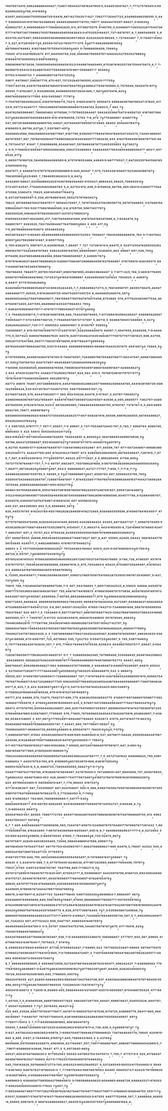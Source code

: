 ⁷⁴⁴⁷⁶⁵⁷³⁴¹⁵:⁵⁹⁶²⁴⁸⁸⁸⁶⁴⁵⁹⁴²⁷:⁷³⁴⁰⁷'⁵⁹⁴⁵⁴³⁷⁵⁶¹⁶³⁴⁷⁶⁰⁵′⁵·⁵³⁴⁴⁵′⁵⁰⁴⁷⁴²⁷:⁷:⁷⁷⁷²⁷⁵⁷⁸⁵⁴⁵′³′⁵⁰⁶²⁸⁹⁶²⁴⁵⁵‽⁷⁰⁸·⁴¹⁴¹⁶⁵⁵‽⁶³⁴⁹⁷·⁸⁸⁵²⁴⁴⁸¹⁷⁰⁵⁹⁵⁰⁸⁶⁷³⁵′⁵⁴⁴¹⁶·⁶⁶⁷′⁸²⁷⁵⁴³⁵′⁷'⁸²⁷,⁷³⁶²⁷⁷⁷³⁵⁴⁴⁷⁷²⁵·⁸³⁴⁹⁶⁰⁴⁸⁶³⁵⁶⁵⁹⁵,⁵:⁴⁴⁷,⁵³⁶⁸⁸⁵⁵⁴⁵'⁶¹⁵⁷⁶⁸⁷⁴⁵³⁶⁶⁶⁴⁵,⁶⁸⁴⁸⁵³⁶⁸⁸⁸⁵⁷⁷⁴⁷⁵⁵·⁷⁶⁶⁷⁷,⁴⁰⁸⁴⁴⁴⁷⁰⁵⁹⁷'⁴⁶⁸²⁷:⁵′⁵⁰⁶³⁵‽⁸²⁶⁶⁸²⁷⁵⁷·⁵:⁶⁴⁸⁹⁵⁰⁶⁴³′⁷′⁷⁰⁸⁸⁸⁰⁴²⁸³⁵:⁵′⁵:⁴¹⁷³⁶⁰⁷⁵⁵⁷⁵,⁶¹⁴⁰⁷⁹⁵:⁵:⁶³⁴⁶⁶⁹⁷′⁷²⁶⁵⁵²⁵²⁸¹⁷⁵⁴⁴⁷³⁸⁵⁷⁷⁷′⁶⁷⁶⁹⁷³⁸⁷⁷⁰⁶⁶⁶²⁷⁰⁵⁵⁷⁹⁸⁸⁶⁰⁴⁹⁴⁰⁵⁰⁸³⁸⁴³′³′⁴⁷⁵³⁵⁵³′⁶⁴⁴³⁷·⁷³⁷'⁴⁸⁷⁴⁷⁰⁷·⁶·⁷:⁶⁸⁶⁵⁴⁰⁶⁰⁵,⁵·⁶⁸⁵³⁷⁵⁵:⁶³⁷⁵⁴⁶⁷:⁵⁹⁸³⁴⁵⁸⁰⁵³⁶³⁶⁰⁸⁶⁶³⁸²⁶⁵⁷³⁶²⁵,⁶²⁸²⁸²⁸²⁵′⁶⁶⁵⁸⁵·⁷:⁷²⁷⁴⁴³⁴⁶⁷,⁷·⁵'⁷⁸⁴⁰⁷'⁶³⁶²⁷,⁵·⁵²⁷:⁸¹⁷²⁶¹⁵⁰⁵′⁷‽⁵·⁸⁵⁵⁴⁵′⁷⁴⁷²³′⁷⁶⁵⁵⁷⁷⁷'⁵⁷⁵,⁵‽⁸⁷⁷′⁴⁸⁸²⁶⁹⁸⁹⁶¹⁵⁵⁵‽⁸⁸⁷⁰⁶⁸⁴⁷⁴⁴⁶⁶³,⁸¹⁸⁵⁷⁸⁸⁶⁷⁹⁷⁵⁵⁹⁴¹⁵³⁵⁶⁵‽⁴⁴³,⁵'⁷⁸⁶⁶⁸⁸⁵⁶⁴⁵⁶·⁷⁵⁶⁸⁵‽⁷⁵⁵⁰⁵,⁴⁷³′⁴³⁸¹⁶⁰⁶²⁸⁷⁵,⁸¹⁷·⁶⁴⁴⁵⁸⁵⁷⁵⁸·⁵³⁸·⁴⁸⁶⁴⁶⁸⁷⁵⁶⁹⁸⁴⁷⁶⁷'⁸⁴⁸²⁸²⁵²⁷⁹⁵³⁵²⁷⁴⁶⁶⁵‽⁸¹⁶⁰⁸⁴⁷⁰⁷⁸⁴⁸⁵⁹⁵²³′⁸⁵⁶¹⁵⁴⁶⁵⁵‽⁵⁹⁸⁰⁶⁹⁶⁸⁷⁸⁷³⁸³⁶·⁷⁴⁵⁶⁵⁹⁴⁹⁴⁹⁴³⁸⁸⁴⁵⁴¹⁵²³′⁵⁴⁴⁶⁶⁷⁸⁴⁸⁹⁴⁶⁵:⁸⁷⁵³⁸⁷⁶¹⁶²⁵⁵⁷³⁸⁷⁵⁹⁴⁴⁷⁰⁸⁷⁵:⁸·⁷,⁷'⁶⁶⁵⁶⁶⁷⁵′⁸⁵⁴¹³′⁵′⁸²⁴⁶⁶⁷⁵⁴⁵⁷⁷⁵⁸⁴⁵⁸⁶¹⁴¹⁵′⁶⁶⁷'⁵⁵⁸⁸⁸⁹⁷'⁷,⁴⁵⁴⁸⁵‽⁶¹⁷⁹³′³′⁵⁰⁴⁸⁷³³,⁷,⁴⁴⁴⁸⁶³⁶⁰⁷²⁸⁷⁵³⁷²⁵²⁵‽⁵⁹⁶¹⁷,⁶⁴⁷⁹⁸⁰⁷·⁵⁴⁶³⁶⁷⁷⁷⁶·⁴⁷⁵'⁶⁵⁷·⁷⁵⁷²⁵²⁸⁴⁵⁷⁴⁰⁵⁹⁵·⁴²⁸²⁵'⁷⁷⁷⁵⁵‽⁷⁷⁴⁹⁷'⁸³⁷³⁸·⁴³⁸¹⁵⁷⁵⁸⁴⁶⁵⁸⁷⁸⁶⁴⁵⁷⁸¹⁴⁹⁷⁹⁸⁴⁷⁹⁵‽⁸³⁶⁶⁸²⁷⁷⁸⁵⁸⁷⁴⁵⁶⁶⁵:⁵:⁷⁵⁷⁶⁵⁴⁸·⁵⁸⁴⁵⁴⁷⁵'⁶¹⁷‽⁴⁵⁵⁵⁵,⁷'⁴⁷⁶²⁴⁰⁷:³,⁶³⁴²⁶⁶⁵⁶⁸·⁶⁴⁵⁶⁶⁰⁵⁵⁵⁰⁷²⁶²⁵′⁴⁸⁶·⁷·⁶⁸⁷‽⁸⁵⁷⁰⁴¹⁶·⁸²⁵‽⁶⁹⁶⁷⁸⁴⁵⁰⁸⁰⁸¹³′⁷⁷⁵⁶⁵,⁶³³′⁵⁴⁵⁵⁶⁸⁷,⁷⁷⁷⁶⁷‽⁷'⁷⁵⁴⁷⁴⁹⁷⁰⁶³⁵⁸⁶²⁸²⁵:⁴¹⁸⁹⁷⁶⁷⁴⁶⁰⁷′⁶·⁷⁵³′⁵,³′⁶⁰⁵′⁸³⁶⁷⁵,⁴⁹⁵⁰⁸⁷³,⁶⁹⁶⁶⁴⁸⁵⁶⁷⁹⁸¹⁵⁶⁵⁴⁷'⁵⁷⁶⁴⁵·⁴¹⁷³³′⁶·⁵⁹⁷⁷³′⁴²⁴⁰⁷⁷⁷,⁷⁹⁵²⁵⁴⁶⁸⁵⁹⁷⁴⁸⁸⁶³⁶⁶⁶⁸⁶⁷⁵³⁴⁸⁷⁸⁵·⁶²⁸⁰⁵′⁵:⁷,⁸⁸³,⁷‽⁸²⁴⁷⁶²⁵⁸⁵⁹⁶⁶⁴⁶⁷·⁷⁸⁶⁰⁸⁵⁴⁶³,⁶¹⁷⁸⁵⁸⁶·⁷'⁷⁹⁷⁹⁸⁵⁵³⁸⁴⁴⁸⁷,⁵⁸⁴³⁴³⁵³⁶⁸⁷⁵⁴⁷³′⁸⁴⁵⁰⁷²⁵,⁸¹⁶⁷⁸⁰⁷³⁶⁴⁵²⁷‽⁸⁴⁴³⁶⁴⁴⁵⁷⁰⁴³⁵⁸⁶²⁴⁰⁵'⁴¹⁵'⁴¹⁸¹⁶⁸⁵⁵⁶·⁷²⁷⁰³,⁷'⁸·⁴⁷³,⁷‽⁷⁷⁸³⁶⁸⁶⁶⁷,⁴³⁸⁶⁷⁷⁵‽⁵⁴⁷·⁵⁶⁷³⁵′⁸⁸⁶⁹⁶⁶⁶³⁸⁶⁶⁹⁷⁰⁵·⁴⁴⁸²⁷:⁴³⁷⁸⁴⁴⁴⁹⁷⁵⁶⁵⁵⁸⁷³⁷²⁸⁸⁵,⁸⁸⁴⁰³,⁸⁹⁴⁴⁴⁵⁷⁶⁴¹⁷‽⁸¹⁶⁹⁶⁵⁵′⁵·⁶⁶⁷⁵⁶·⁸²⁷‽⁶·⁷:⁵³⁵⁷⁸⁶⁷'⁴⁹⁷‽⁵⁰⁴⁰⁸⁸⁵³⁵⁶⁸·⁵⁹⁸²⁶⁸⁶⁰⁵³⁴¹⁸⁶⁷⁷⁶⁶⁷·⁶¹⁸⁷⁷⁹⁸·⁶³⁵⁰⁵⁰⁷⁷⁷⁶⁸⁹⁴⁷⁴⁰⁴⁷⁶⁴⁸¹⁵⁴⁷³⁵²⁵⁷⁵:⁷³⁴⁴⁵′⁸⁶⁸⁵⁴¹⁴⁸⁷⁴⁷⁹⁵⁵⁷·⁸⁶⁷·⁷⁶⁷⁶⁸¹⁴⁰⁵⁰⁴⁴⁷⁷⁴⁹⁶⁰⁵⁸⁸²⁸¹⁸³⁴⁵⁴⁸⁵⁵⁷⁷⁷³⁶³⁸³⁶·⁸⁴³,⁸¹⁸³⁷⁶⁴⁹⁴⁹⁶¹⁸⁰⁸⁷⁶⁷⁷⁸⁵'⁴⁸⁸·⁷⁹⁷³⁴⁴⁷²⁷,⁸¹⁸⁴⁷,⁷:⁵⁹⁸⁹⁶⁸⁸⁹⁶·⁶⁵⁴⁴⁸¹⁴⁸⁷:⁵⁹⁷⁶⁸⁸⁸³⁸⁷⁸⁷⁷²⁴⁰⁵³⁵⁵⁶⁹³,⁵‽⁷³⁶²⁷‽³,⁵'⁵:⁷′⁷⁴⁸⁰⁸³⁷⁴⁵⁵⁴⁸⁷′⁵⁶⁵⁰⁵⁴⁸⁸⁴⁸⁸·⁵⁹⁸³⁷²⁵²⁶⁸⁶⁰³,⁵⁴⁸⁸⁴⁴⁸⁵⁷⁷⁴⁵⁴³⁸⁹⁵⁴⁶⁸⁶⁰⁵⁶⁴⁷⁷,⁴⁰³′⁷·⁴⁵⁷⁸⁵²⁶·⁸¹⁷‽⁵·⁶⁶⁵⁰⁷⁷⁶¹⁶⁶⁷²⁶·⁵⁸⁴⁹⁸⁹⁸⁴⁴³⁶⁸⁵⁶⁵'⁶·⁶⁷⁵⁷⁸¹⁶⁵⁵³⁴⁶⁸·⁴⁴⁶⁴⁵′⁵'⁸⁶⁷⁷⁷⁴⁵³⁷:⁷:⁶⁴⁷²⁶²⁵⁹⁷⁶⁴¹⁵⁸⁸¹⁸⁵³′⁵⁸⁵⁰⁸⁰⁵′⁵‽⁸⁵⁸⁷⁴⁷⁷:³,⁸⁴⁸⁰⁸⁷⁵′⁵⁷⁶⁷⁵⁷⁶²⁶⁵⁵⁹⁶⁹⁶⁶⁵′⁵'⁶⁴⁵:⁶⁵⁴⁴⁷,⁷:⁵⁷⁵:⁷²⁵⁵⁴³⁸¹⁴⁵⁸⁰⁷′⁵²⁵³⁶³⁸⁵⁶⁶⁷⁰⁷‽⁷⁰⁶³⁶⁵⁵⁶⁵‽⁵²⁵′⁶⁸⁵,⁷·⁷⁹⁶⁴⁶⁹⁵³⁶²⁸³³′⁵:⁸·⁶⁴⁷‽⁴⁴⁴²⁴⁶⁵'⁵⁸⁶²⁷:⁵²⁵⁹⁸⁸⁶⁶⁴²⁴²⁵⁷⁴³⁶⁷⁶⁵⁸⁵⁵⁸⁴⁸⁵'⁴¹⁵⁵⁴²⁷:⁶⁶⁶⁴⁴³⁵·⁵⁶⁸²⁵:⁷⁰⁶⁰⁵³⁵′⁵‽⁵⁷³′⁴⁵⁷′⁴³⁵⁴⁷:⁷⁷⁵⁴⁸⁰⁴⁰⁸⁵⁴⁶⁸⁶⁷⁶³,⁵:⁸·⁴²⁷⁹³′⁴¹⁵·⁴⁴⁶·⁵'⁸¹⁵⁸⁶²⁸·⁸⁸⁷⁹⁸·⁴⁸⁵'⁵⁸⁴¹³′⁴³⁶⁸⁵⁷⁷⁷⁵⁸⁴³⁷²⁵⁶⁸·⁵³⁸⁰⁴⁷³,⁷⁵⁸²⁵·⁴³⁶¹⁴⁵⁴⁹⁴⁷⁷⁶⁴⁴⁷‽⁶·⁸³⁷²⁸⁷⁵⁴⁶⁵⁵⁸⁷'⁵·⁵³⁸·⁴⁵⁷⁶⁴⁶⁶¹⁸⁴⁵:⁵⁰⁵²⁷⁵⁷⁶⁷⁴⁸³⁴²⁷‽⁷⁴⁸²³,⁸⁹⁷⁸⁶⁹⁸⁸⁷⁴⁸³⁷⁰⁶⁴⁷⁹⁷′⁷,⁵⁶⁵⁸⁴²⁷⁵⁸⁹⁷·⁷·⁷⁸⁷⁴⁷⁵⁶⁴⁵³⁷⁵⁸³⁶⁵⁵⁶⁷⁷⁸·⁵⁸⁷⁸⁷⁹⁴⁸⁶⁵³,³′⁵⁷⁸⁸⁶¹⁵⁴⁵⁹⁶⁸⁸²⁶⁴⁷′⁷⁸⁵'⁵³⁵′⁷⁷⁸⁶⁸¹⁶⁸⁸⁸⁵⁸⁵:³′⁸·⁸¹⁵⁹⁷⁵⁶·⁵⁰⁶¹⁷⁴⁵⁷⁷⁹⁷‽⁴⁵⁸⁵⁵⁰⁵²⁶·⁵⁹⁸⁴⁸⁴⁷⁹⁷⁵⁸³⁵⁰⁶³⁵⁵⁷'⁴³⁷⁰⁷²⁷⁶⁶⁹⁵³⁷‽⁶¹⁸⁹⁵⁸⁵³³′⁶⁰⁷′⁴⁰⁴⁴⁸⁶⁵:⁴¹⁷:⁷³⁶⁷⁵⁸⁵⁸⁴⁰⁴¹⁴⁸⁶·⁸¹⁸¹⁴¹⁸⁴⁷⁸⁸³⁴⁷⁸⁶⁶·⁸·⁷'⁶²⁸²⁴⁷⁸·⁵‽⁵⁸⁸⁶⁵⁷⁸⁷⁷,⁶²⁸³⁵³⁵·⁷⁰³′⁷⁸⁴⁹⁸⁴⁴⁸⁷⁷⁸⁴⁷⁹⁸⁶⁵‽⁶⁸³,³,⁴⁰⁵,⁴¹⁷:⁵‽⁷′⁵:⁸⁰⁷⁹⁶⁸⁶⁰⁵⁴⁸¹⁵⁴⁸⁷³,⁵⁵⁵⁴⁶⁴⁵³⁵‽⁸⁰⁵³⁶⁷⁴⁴⁴²⁷′³′⁸⁰⁴⁴⁵'⁴⁰⁴⁰⁶⁴⁸⁶⁶³⁴⁹⁴⁶⁸⁹⁴⁵⁵⁷⁵²⁵⁵³,⁷⁹⁵⁸⁸³⁷,⁷⁶⁸³⁵²⁶⁶⁸⁴⁶⁸⁴¹⁸·⁷⁶³,⁵'⁷'⁶⁰⁷⁰⁴²⁸⁵⁶⁵⁷‽⁶²⁷⁹⁸²⁶⁶⁶¹³′⁸⁸⁷·⁵'⁶⁹⁵⁷⁷⁵⁵‽⁵:⁷⁶⁵'⁸³⁶²⁸⁷³,⁵⁹⁶⁷⁸¹⁷·⁸·⁶²⁶⁹⁸¹⁶²⁶·⁷·⁶⁶⁴⁰⁷,⁷,⁷²⁷,⁷³⁷²⁶¹⁴¹³′⁵:⁶⁴⁴⁷⁵:⁵,⁵²⁴¹⁷²⁵⁵⁴⁷⁴²⁶⁵⁵⁵⁵²⁶³⁸⁶⁶¹⁶²⁷⁸⁷⁷⁵³⁴²⁶⁸⁴⁷⁴⁷⁴⁸³,⁵⁴⁶²⁴²⁶⁹⁸¹⁴⁴⁷⁶⁵·⁸⁸⁸⁰⁴⁵⁶⁸⁷:⁵²⁴⁰⁸⁵⁵·⁴⁰³,⁴⁹⁶⁸⁷,⁸⁹⁷:⁵³⁶·⁷⁰⁵‽⁸¹⁷⁴⁴⁹⁶·⁶²⁴⁷⁸⁶⁵⁴⁶⁶⁶³⁶⁴⁵⁶⁸·⁶⁹⁸⁸⁷⁹⁸⁸⁶⁵⁸⁶⁵⁰⁷·⁵·⁸⁴⁶⁰⁵′⁷⁸⁷‽⁸⁷⁶⁷⁶¹⁸⁴⁶⁴⁶³⁷′⁸⁸⁴⁵⁷⁸⁸⁹⁶⁴⁶²⁵'⁵²⁶⁸⁶¹⁷⁵⁸⁸⁴⁹⁷²⁶⁶⁶⁸⁶⁴⁵⁹⁸⁷⁴³⁷⁶⁴⁰⁴⁶⁷,⁵⁷⁶⁷⁵⁹⁸¹⁵'⁶²⁶¹⁴⁵⁵⁷⁵,⁶⁹⁷′⁴⁴⁸⁰⁶⁷⁸⁶⁷⁸⁵³⁸⁹⁴⁷⁶⁹⁸⁸⁷‽⁷⁹⁸⁷⁶⁶⁸⁵⁵,⁷⁶⁸⁴⁵⁷⁷·⁸⁹⁷⁶⁵'⁵⁹⁴¹⁴⁰⁷:⁸⁹⁶⁵⁷⁶⁸¹⁶⁹⁵:⁴⁵⁴⁶³′⁶⁶⁴⁸⁴⁴⁷,³,⁷'⁶⁷⁷'⁴²⁵·⁷⁴⁸·³′⁴⁸⁵′⁶⁷⁷⁶⁴⁹⁵⁸⁵⁸⁸⁷⁸¹⁷⁶⁶⁹⁸³⁸⁴⁸¹⁶⁶⁶·⁷³⁷³⁵³⁷‽⁸¹⁶⁵⁴¹⁵⁵⁶⁶⁶⁶⁷,⁴³⁸³⁸⁹⁵⁰⁸⁹⁷²⁴¹⁸³³,⁷⁹⁵⁴⁸²⁵,³,⁴⁰⁸⁹⁷‽⁸·⁶⁴⁸¹⁷,⁶⁷⁷⁵⁷⁶⁵⁴⁸²⁶⁴⁵‽⁶²⁴⁸⁵⁸⁶⁸⁷⁹⁴⁹⁶⁸⁶⁵⁵⁴⁶⁴⁷³³′⁶⁹⁸³⁵²⁸³⁴⁴⁵:⁷:⁷:⁵⁰⁶⁴⁸⁹⁸²⁷²⁷′⁵:⁵·⁷⁶⁸¹⁴⁹⁵⁶⁷⁹⁷·⁸⁸⁵⁹⁵⁷⁵⁸⁴¹⁵:⁴⁴⁵⁸⁷³⁴⁶⁴⁴⁶⁸⁷⁷⁷:⁴⁰⁵⁵⁵·⁵′⁶¹⁴³⁸⁰⁴⁹⁷³⁵'⁴⁹⁴⁷⁵²⁸⁵⁷³⁴⁵⁷⁹³,⁸·⁴⁸⁴⁰⁸⁰⁵²⁸⁸⁵⁷⁸·⁵⁸⁷‽⁶⁸⁴⁶⁵⁹⁵²⁸⁴⁸²⁷⁵⁸⁹⁷⁰⁶⁸⁸⁹⁸⁷⁷:⁷⁴⁸¹⁵⁹⁸⁵⁷⁷⁶⁰⁷⁶⁴⁷⁸⁷⁴⁰⁷⁵⁴⁵⁶·⁸⁷⁵³⁶⁸⁵,⁵⁷⁸·⁴¹⁷⁷⁶²⁵³⁸⁵⁴⁶⁷⁷⁵³⁸·⁴⁰⁸⁷⁵⁸⁵⁶⁷²⁴⁰⁵·⁴⁴⁷′⁵⁹⁵:⁸⁶⁴⁹⁸⁶⁸¹⁴³⁵³⁴¹⁷⁹⁸⁴⁴⁵³,⁷⁹⁵‽⁷:⁶³⁶³⁴¹⁵⁹⁵⁸⁵⁶⁴¹⁷⁶⁷′⁷'⁴⁷⁴⁷⁵⁷⁷′⁷⁶⁶⁵⁴⁵⁶³⁷′⁴¹⁷⁸⁷‽⁴⁰⁵‽⁷·³,⁷⁹⁴⁴⁶²⁵⁴⁵⁶⁷′⁵:⁷'⁴⁷⁸³⁸¹⁴⁰⁶⁷⁶⁵⁶·⁶⁸⁸·⁷⁵⁴³⁴¹⁸⁰⁷⁸⁴⁶⁵·⁷'⁸¹⁷²⁶⁶⁴¹⁶³⁵⁶⁴²⁴⁶⁴³⁷,⁸³⁶⁰⁶⁵⁸²⁸⁶⁸⁷⁷′⁶⁹⁵⁵⁴⁴⁷'⁷'⁵⁷³′⁵⁴⁵⁶⁷′⁶⁸⁷²⁵·⁷'⁷⁹⁴⁴⁵⁰⁵⁷⁴⁹⁷³⁷′⁵⁷⁵⁹⁷,⁵·⁸⁰⁷′⁸·⁵,⁵⁰⁴⁶⁸⁷⁸⁹⁴⁵⁷³⁸⁸⁶⁸⁵,⁵:⁴²⁷‽⁴²⁶²⁸⁴⁸²⁸⁹⁴²⁷:⁷³⁵'⁷'⁷,⁴⁹⁸⁹⁵⁵³,⁸⁴⁸⁹⁴¹⁶⁸⁷,⁵,⁶⁷⁸⁵⁷⁶⁷,⁵⁵⁸⁵⁵‽⁷²⁸⁹⁸⁵⁶⁹⁷·⁵,⁸¹⁵'⁵⁰⁷⁵⁸⁷⁴⁹⁶⁷⁵⁷⁷³⁷²⁴⁵⁷⁵⁷⁴⁷:⁵²⁸²⁵⁰⁸⁴⁵⁹⁴⁷⁵,⁶⁴⁵⁶⁷·⁷:⁶⁹⁴⁷⁸⁵⁵:⁸³⁴⁹⁴⁰⁶·⁷'⁵′⁴⁴⁴⁴⁷⁷⁵:⁵:⁵⁰⁷′⁶²³,⁸⁴⁶⁹⁴⁷⁶⁸⁶⁸⁸⁷⁶³⁵,⁸⁴⁵⁷⁸·⁸²⁶¹⁷³⁵⁴⁶²⁴¹⁴³⁵′⁸⁸⁸³⁶⁷⁷⁷⁵⁰⁷⁵⁷⁷⁸⁷⁷³⁶¹⁸²⁵·⁶⁰⁶·⁸²⁷⁵⁶·⁵⁶⁵²⁶¹⁷³⁷⁰⁴⁷⁵⁶⁶·⁵⁶⁵⁷⁷'⁷⁸⁸³⁵⁷⁴⁹⁷⁸⁸⁹⁵:⁶¹⁸¹⁷⁶⁸²⁴¹⁷‽⁶⁹⁵⁴⁵‽⁴⁹⁷⁴⁴⁴⁵³⁸⁹⁷⁹⁸⁶⁴²⁸⁰⁷⁰⁵·⁵³⁵⁷³′⁵³⁴⁰³,⁸⁰⁸⁹⁶⁶⁶¹⁸⁶⁸⁶⁵'⁶⁶⁴⁶⁸⁷⁴⁴⁴²⁵³⁵⁷⁴⁷⁵,⁴⁹⁴¹⁴⁰⁷‽³,⁷⁵⁸⁸⁵·⁵‽⁷‽⁵′⁷⁰⁷⁰⁵⁹⁶⁹⁸·⁶⁴⁴⁰⁶¹⁴³⁶⁴⁷⁸⁷⁸⁷⁸⁵'⁵'⁷⁴⁸⁴⁷⁸⁵⁹⁷:⁷²⁸³⁸⁶⁶⁷⁶⁶⁷⁰⁵⁴⁸⁰⁷⁸⁸⁷⁷'⁵⁸³′⁴⁷⁵⁴⁷:⁸⁰⁶⁶⁷³⁶⁶⁴⁸⁵⁵⁷·⁵⁹⁵‽⁷⁵⁴¹⁵⁴⁷⁰³,⁸³⁴⁷⁵⁷⁸⁹⁷'⁴⁰⁴⁵⁴⁸⁸⁵⁷²⁸⁴⁶⁵⁴⁴⁵⁹⁸²⁶³⁵‽⁵‽⁷′⁸⁴⁵⁶⁶·⁵⁴⁴⁵⁸⁸⁵⁴⁵·⁸⁸⁸⁶⁸⁸⁵⁸⁷⁴⁵⁰⁸·⁷⁸⁶⁰⁶⁵⁸⁴⁷⁰⁵³⁶⁹⁷³⁶⁶⁸¹⁵⁴⁸⁹⁶¹⁸⁴⁷'⁴²⁸⁸⁸⁴⁸²⁷‽³,⁶³³,⁸⁷⁴⁵⁵′⁵²⁸⁰⁷⁵³,⁴³⁴⁸³′⁷⁷⁴²⁶⁰⁸²⁷⁶⁵⁸⁷:⁸²⁸·⁵⁸³,⁴¹⁵'⁵,⁷⁸⁷⁴⁶¹⁵⁴⁶¹⁸¹⁷⁹⁷⁵⁷′⁵⁷⁷‽⁷⁴⁷⁶⁷⁴⁴¹⁶⁷⁷⁰⁴⁰⁸⁵⁵⁰⁴⁸⁶⁰⁵,⁶⁸⁵²⁶⁹⁷⁹⁷‽⁴⁸⁷⁷³,⁴⁶⁶¹⁵,⁷⁴⁴⁶⁷:⁶⁵⁷³⁸⁶⁶⁶⁵⁰⁵′⁶·⁴⁴⁵⁴⁷⁰⁸⁸⁶⁴⁵²⁴⁶⁶²⁴⁵⁷⁷⁴⁶⁶⁶⁸²⁵⁰⁶⁸⁴⁴⁷⁸⁵:⁴⁴⁴¹⁸³⁶¹⁵⁶⁷³⁵'⁴⁰⁶¹⁴²⁵⁹⁸⁶⁴²⁸·⁵³⁵'⁶³⁷³⁵⁷⁶³⁷'⁵⁴⁴⁵⁷²⁷⁰⁵,⁵⁴⁸¹⁷⁰⁵⁸⁶⁰³′⁵⁵⁷:⁷‽⁶³⁷⁴⁸⁹⁷³⁸³⁵:⁵⁷⁶·⁴⁴⁴⁴⁷³⁸²⁸⁹⁷'⁷,⁵⁶⁵,⁶⁰³′⁵⁴⁵³⁸·⁶⁴⁴⁷⁸·⁵'⁵⁷⁶⁴⁷·⁵·⁶³⁷⁶⁷'⁷⁴⁸⁴⁵²⁷‽⁴³⁸⁶⁸⁹⁶⁰⁸⁹⁶⁷⁶⁹⁷³⁵²⁷⁴⁵⁸⁴⁹⁷,⁶⁴⁴⁴⁷⁶⁷⁵⁶⁵⁷³⁶⁰⁸⁹⁷²⁴³⁷⁴⁵⁰⁷'⁸³⁵⁵⁶·⁸·⁶⁹⁵:⁴⁶⁸⁹⁵⁷⁷,⁷³⁶²⁷⁹⁷'⁴³⁸⁰⁴⁹⁷⁹⁴⁵⁵⁹⁵:⁸⁷⁴²⁸¹⁵⁷⁴²⁸·⁶²⁵′³,⁴⁸⁷⁴⁸³⁶⁹⁴⁶⁵:⁷³⁶⁸⁴⁸⁵⁴⁴⁹⁶⁴⁸⁰⁷⁶⁵·⁸⁷⁸⁰⁷⁴⁷,⁷³⁷⁸⁷⁴⁷'⁵·⁵:⁸⁸⁵′⁴⁸⁶⁹⁸⁰⁸²⁷⁴⁵·⁷⁰⁶⁷⁷·⁴⁹⁶⁹⁶¹⁶⁸⁷‽⁸⁴⁵⁸⁶⁶⁵⁹⁴⁵⁸⁶⁸⁰⁵⁸³′⁸⁵⁶⁴⁷⁵⁷³⁵⁰⁴⁵⁵²⁶³⁸²⁵⁷⁷′⁸⁵⁷'⁸⁵⁸³⁸⁷⁶¹⁸·⁸⁵⁵⁰⁶·⁸⁶⁶¹⁶²⁸⁰⁵⁵⁵·⁸⁸⁷⁴⁵⁴⁴⁶⁶²⁷:⁶⁹⁴²⁶²⁸⁹⁴³⁷⁶⁴²⁵‽⁷,³,⁵⁵⁶⁷⁵⁵⁵·⁶⁷⁶¹⁷⁷⁷:⁷,⁵⁵⁷'⁷·⁸⁵⁸⁵⁷:⁷'⁵,⁶⁹⁶⁹⁷·⁵,⁷³⁷'⁷⁰⁵³⁸⁰⁷²⁸⁴⁵'⁷⁴⁷:⁵:⁷⁸⁵·⁷,⁶⁹⁸⁹⁷⁸³,⁸⁰⁸⁰⁷⁴⁵·⁸⁸⁶⁵⁴⁰³,⁵,⁴²⁵,⁵⁴⁸¹³,⁵⁰⁵³⁴⁴⁵³⁴²⁵′⁷²⁵‽⁶⁸³′⁴¹⁶³⁴⁴⁷'⁶⁰⁷³⁶⁵⁴³⁴⁴⁴⁶⁸⁷⁸²⁶⁹⁵,⁷⁰⁴⁰⁴³⁸⁵⁵,⁸·⁶⁰⁵⁰⁵‽³,⁴⁸⁸⁷⁸⁶⁸⁵⁵³⁸⁹⁶⁶⁷⁸⁶³⁶·⁵‽⁵⁸⁷⁶⁶·⁸⁸⁴³⁷²⁵⁵⁶⁶⁶⁸⁷:⁵⁵⁵′⁸⁵⁴⁸⁸⁷⁴²⁷‽⁷′⁸⁹⁵⁶⁷⁵⁷⁷⁴⁷⁵'⁴⁰⁴⁸⁵⁷⁵‽⁸⁹⁷⁶⁷‽⁸·⁶²⁷⁵⁵,⁶²⁶⁶⁵′⁵⁷⁷'⁸³⁶⁴⁸⁷⁴⁴⁴⁹⁷⁵⁷'⁷³⁸⁴⁴¹⁴⁶⁶²⁴³⁵²⁶⁸⁷,⁶¹⁷:⁸⁸⁵⁹⁶·⁷⁶⁷,⁶⁷⁷'⁵⁸⁷³⁴⁴⁸⁶⁷'⁴⁶⁶⁸⁶³⁶⁰³′⁶²⁵³⁸⁵⁷⁷³,⁴²⁴²⁴⁷⁷⁶⁵'⁴⁹⁵,⁶⁷⁸²⁴¹⁸²³′⁷⁶⁶⁹⁷,⁶⁷³,⁸³⁶⁵⁵⁰⁵²⁶⁶⁴⁹⁶⁵⁵:⁸⁸⁷⁴⁴⁵⁴⁶⁶⁴⁷:⁷²⁶⁷⁴¹⁵·⁷·⁸⁷⁶·⁷·⁵⁰⁷·⁵'⁶⁹⁵²⁵³⁸¹⁸¹³,⁷⁷⁷‽⁸⁵⁵⁹⁷⁰⁷·⁴⁸⁵²⁵·⁸⁵⁷⁷⁷²⁶²⁷·³,⁸·⁶⁶⁶²⁸⁹⁴⁵⁵,⁴¹⁷⁸⁸·⁶⁰⁵‽⁷⁸⁷³⁷⁷⁵⁷⁶⁷⁶⁴⁴⁶⁷'⁷⁵⁷:⁷:⁷'³,⁶⁸⁷⁹⁷:⁶⁸⁵³⁸¹⁷·⁷⁰⁵⁷⁸⁶⁶²⁸¹⁶⁸⁸·⁵′⁵⁶⁷⁰⁷⁹⁶³⁸³⁸⁰⁶²⁶⁵⁴⁸⁸⁹⁵⁹⁴³⁵⁴⁵‽⁷·⁶⁰⁴⁷⁷:⁴⁶⁷³⁶²⁸²⁵‽⁵⁹⁸⁶⁷‽⁴⁹⁷·⁵⁵³′³,⁵⁸⁶⁰⁸⁰⁶³⁷:⁸²⁷²⁷'⁷⁷⁷⁵⁷·⁷'⁸⁵⁶·⁷:⁷'⁷'⁸·⁷'⁷‽⁴⁴⁴⁸⁶⁴⁸²⁸⁹⁸⁸⁷⁵⁵⁹⁷⁹⁵·⁵,⁵⁸⁵⁸⁵·⁵,⁵‽³′⁷⁴⁸⁶⁸⁶⁸⁶⁷‽⁸³⁷:⁴⁵⁸⁰⁷⁸³,⁶⁰⁷·⁵⁰⁵⁸⁶²⁵³⁷⁹⁸·⁷⁶⁵‽⁴³⁵⁹⁵⁴⁷⁵⁴³⁴⁸⁸³⁵²⁶⁴⁷⁹⁷·⁷²⁶⁸⁸⁷⁵⁴⁸⁷⁸⁴⁷,⁷·⁶⁷⁴⁴⁵²⁵⁸⁵′⁷⁷⁶⁴⁷⁶⁸⁷⁸¹⁸³⁸⁶⁶³⁸⁴⁸¹⁶³⁷′⁶⁴⁴²⁷³⁸⁹⁸²⁸⁴⁷⁴⁷⁵⁵⁴⁸·⁴⁵⁶⁹⁵²⁸⁰⁸⁰⁵⁸⁴⁶⁷'⁶⁹⁵'⁶⁵⁵²⁷⁷⁵‽⁶⁶⁴⁶⁵'⁵⁵⁷⁹⁵⁶⁸⁵⁴⁶⁶¹⁶·⁸⁹⁵⁴⁷⁰⁶³⁷⁰⁶¹⁶⁹⁶⁷⁶⁰⁵⁸⁷⁶⁶²⁴³⁵⁹⁷²⁴⁶⁷⁰⁵′⁶⁵⁷·⁸⁹⁵⁹⁷²⁸¹⁸³⁶⁸⁷‽³′⁵²³′⁴⁰⁸²⁸¹⁸⁶⁴⁰⁶⁷⁷³⁵⁰⁶⁵⁵⁸⁴⁶⁴⁵⁶³⁶⁷⁵⁴⁵⁴⁵⁸⁶⁶⁸⁷⁵⁶⁸²⁶⁹⁶¹⁴⁵⁶⁸⁵⁸⁶·⁴⁵⁴⁵⁷⁷⁷⁸⁸·⁵'⁵²⁶⁶⁴¹⁸⁶⁷⁰⁷·⁸³⁵⁴⁵⁷⁸·⁴³⁶⁴⁵⁰⁷³⁴⁷⁴³⁷⁴⁴⁶⁷′⁴¹⁸⁰⁸¹⁴³⁵,⁴⁰⁷,⁸⁵⁵⁹⁶³⁵³⁵‽⁸⁴⁵:⁵³⁷·⁴⁶⁴³⁵⁶⁵⁶³,⁸⁹³,⁵:⁶·⁸⁹⁸⁶⁸⁶⁵·⁵⁴⁷‽⁸³⁵·⁴⁴⁵⁵⁷⁴⁷⁹⁵,⁶¹⁴²⁴³⁷⁸⁵′⁴⁵⁵′⁷⁶⁶²⁶²⁶²⁸⁴⁶⁵⁶¹⁴¹⁸²⁷²⁴⁸⁵:⁶³⁸⁴⁸⁰⁵⁵⁵⁹⁵⁹⁶·⁸¹⁴⁹⁸⁰⁷⁸⁴¹⁶⁵⁴⁵⁵′⁷,⁴⁷⁵‽⁷‽⁵⁷⁷⁵⁷⁰⁷⁰⁸⁵⁵⁴⁷⁰⁴⁹⁸·⁸²⁸²⁸⁴⁵²⁴¹⁴¹⁴⁴⁵:⁶⁰⁵⁴⁵'⁴³⁴³⁸⁵⁴⁸⁴³³,⁸³⁴⁵⁵·⁸⁸⁷′⁸⁰⁴⁷⁷³⁷,⁷·⁴⁹⁸⁰⁷⁵⁷⁸⁴⁹⁵'⁵⁴⁵³⁸²⁸⁹⁸³⁸¹⁷⁵⁶⁸⁷′⁸⁸⁴⁴⁵⁷⁵³⁵²⁵⁶⁶⁷⁵:⁴¹⁵⁴⁵⁴⁷:⁷·⁵·⁴⁶⁴³⁷′⁵,⁴⁴³′⁶¹⁶⁵⁴⁹⁵'⁸·⁷²⁴¹⁴⁹⁶⁶⁷⁸⁷⁸⁶⁸⁵'⁶³⁴⁷⁷,⁸⁸⁶²⁵⁰⁷,⁴⁹⁷·³,⁷⁵⁷⁵⁷:⁴²³,⁶⁷⁵⁰⁴³⁸·⁸²⁵⁹⁴³⁵⁰⁵⁵⁵⁵⁸¹⁵⁸⁶⁷⁴⁷⁸⁹⁶⁶⁴⁸⁶⁵⁵³⁶⁸⁶³⁷‽⁵⁵⁷,⁸⁸⁶⁰⁷⁹⁵⁵⁵,⁴⁸⁸⁸⁶·⁶⁹⁵⁴⁸³⁶⁵⁵²⁸⁶⁸⁸⁴⁷⁷⁴⁸⁶⁷³⁶²⁷,⁶⁶⁷·⁸·⁴⁴⁷,⁵⁵⁵⁶⁵·⁴²⁴⁰⁵·⁵⁴⁴⁴³,⁵⁶⁸¹⁸⁵⁴⁴⁷⁷⁶⁵⁶¹⁵³⁸⁴⁵,⁶³⁴⁵⁷′⁷·⁷:⁴⁴⁶²⁴⁸⁶⁹⁸⁶³,⁴⁷⁸¹⁶¹⁷⁹⁷⁹⁴⁴⁸²⁷‽⁴⁰⁶⁵³,³,³,⁷⁵⁷⁷⁵⁹⁵⁵⁸⁰⁶¹⁸⁹⁸⁰⁴²⁶²⁷,⁷⁹⁷²⁴⁴⁴⁶³′⁵⁸⁴⁸³,⁵⁰⁵′⁵:⁴²⁵'⁵′⁵⁸⁷⁸⁴⁶⁵⁰³′⁵‽⁵′⁷⁹⁵′⁵‽⁴⁶⁷²⁸·⁸·⁶⁵⁷⁸⁷·⁷‽⁸³⁶⁹⁵⁰⁷⁰⁴³⁸¹⁵‽⁷‽⁴⁵⁷⁸⁵²⁴³⁸¹⁴⁵⁵³³,⁶¹⁵⁶⁸³⁸⁵⁶⁹⁴⁵⁴⁶⁴⁰⁵⁶⁵²⁸⁵⁷²⁸⁰⁷⁰⁵³⁷³⁴⁷⁵⁰⁴⁵⁷⁶⁸⁶⁵,³′⁷⁸⁸·⁷³⁸·⁴⁷⁸⁶⁵⁹⁷,⁴⁵⁷⁴⁷⁴⁵′⁸⁷⁶¹⁷⁵⁷⁵⁷:⁷⁰⁸³⁶³⁸³⁸¹⁸⁸⁵⁸⁸⁶⁶·⁴⁵⁸⁶⁶⁷⁶¹⁸·⁵:⁴⁷⁵·⁷⁰⁵³⁴⁶³′³,⁸⁵⁴²⁵:⁸⁷⁵³⁶⁰⁷³⁵⁸⁴⁹⁴⁶⁷:⁴¹⁴¹⁸⁵⁴³³′³,⁸⁵⁶⁶⁴³⁴⁷⁴⁸⁷⁴⁶⁹⁵⁶⁸³⁸⁵⁵′⁶⁵⁸⁸⁷⁶⁵⁶⁵‽⁶·⁷²⁵⁹⁵·⁸⁵⁴¹⁴⁵⁶⁷⁷:⁷′⁶⁰⁶²⁵⁸⁵⁶⁶³⁶³⁵⁶⁷:⁵⁹⁶⁰⁷²⁷⁴⁸⁹⁷⁰⁵⁸⁷⁵⁴¹⁵⁶⁵²⁸⁷⁵³⁵⁰⁵⁷⁸⁶⁷⁶⁷³⁵′⁶⁹⁶⁹⁷·⁵'⁴³⁷·⁷³⁷‽⁵⁰⁵,⁵‽⁷⁰⁶¹⁵,⁷⁸⁶·⁷′⁸²⁴⁸⁸⁰⁵⁸⁷⁴⁶⁴⁶⁶⁸⁷⁵⁴⁶·⁷'⁵,⁸⁰⁷·⁵⁴³′⁵⁸⁸⁹³,⁷·⁸⁰⁵′⁷³⁶³⁴²⁵²⁵·⁶·⁵⁹⁸²⁵,⁴⁴⁸⁸⁸·⁸⁴⁵⁴⁵⁷⁴⁹⁵⁶⁷⁷⁷⁵⁷⁰⁵³⁶⁹³′⁸⁸⁴¹⁸⁴⁶³⁸⁷⁸⁸⁷,⁷⁹⁵:⁸⁴⁸⁷⁴⁷⁷⁴⁴¹⁶⁹⁸⁷⁵,⁴⁷⁶⁶⁸¹⁵⁰⁶⁶⁷⁹⁷⁵⁷⁵⁶⁵⁸·⁴⁰⁵⁸⁷⁶⁵⁵⁴⁷⁴⁹⁷⁴⁷³⁶⁴⁴³⁵⁸⁷'⁵⁰⁷‽⁵′⁶⁵⁵⁸⁷·⁸⁹⁸⁹⁵⁰⁸·⁷'⁶⁹⁷⁸⁵:⁶⁶⁵²⁸⁶⁸⁰⁴⁶⁸⁷⁷:⁶⁷⁵,⁵‽⁴⁹⁸⁸⁴³⁸¹⁶²⁵⁶⁶⁴⁸⁵⁸³⁵‽⁶⁵⁶⁷⁷²⁶⁵⁵:⁸⁸⁵⁸⁸³⁵,⁴⁰⁶⁰⁶⁵⁸⁵⁸⁹⁶⁹⁴⁶³′⁷⁹⁶³⁴⁹⁵,⁶⁶⁵⁶⁴⁷⁸⁷⁸⁸⁴⁴⁴⁵⁸·⁶²⁷²⁵⁶⁷:⁶⁴⁵⁶⁸⁸⁸³⁷′⁸⁵⁸²⁶⁸⁵⁴⁴⁷⁵³⁸⁶⁸⁹⁵⁴⁸¹⁷′⁶⁴⁵⁴⁷²⁷²³,³′⁸·⁶⁶⁷:⁶⁴⁵⁹⁷'⁵⁵⁴²⁵⁰³,⁴⁷⁶⁰⁵'⁷⁴⁴²⁷′⁵'⁷³⁴⁴⁶⁶⁶¹⁸⁰⁸·⁵⁶⁸⁷⁸¹⁵⁵⁸⁹⁸⁹⁵⁰⁷⁶⁸³⁷⁹⁸⁴⁷,⁶²⁵,⁶⁶⁷'⁷·⁵,⁷³⁴³⁸⁸⁵'⁵·⁶⁸⁷⁷⁷³⁶⁷⁶²⁷:⁸⁰⁶¹⁵⁹⁷⁴⁸⁸⁷⁷⁴²⁵'⁵³⁸²⁷⁶⁸⁸⁷⁴⁶⁹⁵³⁷³⁶⁰⁴³³′⁶⁶⁸⁶⁴⁸⁵⁵⁵⁶⁵·⁵'⁷,⁷,⁷³⁸⁹⁷⁸⁷·⁵′⁴¹⁷²⁵,⁴²⁵³⁶²⁴⁵⁸¹⁵·⁴⁶⁸²⁸¹⁵³⁴⁰⁶⁰⁵,⁵⁵⁷⁶⁷⁴⁵⁸⁵·⁴⁰⁸³⁵‽⁷⁸⁴⁴⁶³⁸⁶⁸²⁸¹⁵,⁷⁷⁷⁵⁸¹⁷⁶⁸·⁵⁵⁴³⁶³⁴¹⁴⁶⁵'⁴⁶⁸⁸⁸³⁸⁸⁷³⁴⁷⁵⁹⁷'⁶⁵⁴²⁷'⁸²⁷⁹⁷·⁵‽⁵⁶⁸⁶⁴⁵⁴⁷⁸⁸⁵'⁷⁵⁸⁹⁴⁵⁴²⁶³⁷⁴⁵⁵⁴⁵⁷³⁶⁰⁷⁹⁸¹⁵⁴⁵‽⁶⁸⁸³⁵⁰⁶⁶⁷⁰⁴¹⁶⁰⁸⁴⁶⁸⁴²⁵:⁴⁶⁶⁵⁴¹⁷⁷⁶⁰⁵‽⁷⁹⁴⁰⁶²⁷²⁴¹⁷⁴⁷³⁶⁰³′⁸³⁵:³,³,⁷²⁶⁷⁸⁶⁶⁵⁶⁶⁴¹⁷⁹⁸²⁷³⁸⁴⁵²⁴²⁴⁹⁴⁸⁷·⁶²⁶⁰⁸⁷⁴⁷⁸⁵⁸⁹⁵⁶⁷·⁸⁸⁶³⁶³⁸³⁵'⁵³⁸⁹⁷‽⁵'⁶⁶⁵⁶⁶·⁸⁷⁵'⁸⁵⁶¹⁷⁹⁷·⁷²⁵·⁴⁰⁷⁹⁶⁸³,⁵⁹⁵·⁷‽⁵²⁷⁵³,⁵′⁵⁹⁴¹⁷²⁵‽⁶²⁵⁶⁷·⁵,⁷⁸⁵·⁵³⁶⁷⁷⁴⁴⁶⁵‽⁵:⁷⁹⁷⁷⁷⁸⁴³⁶²⁴²⁶⁷⁸³⁸³⁵:⁵⁵⁷:⁷,⁸¹⁵·⁷⁷⁴⁶³′⁷⁸⁴⁹⁴³⁷⁴⁷⁹⁵³⁶·⁶²⁵⁶³′⁵,⁸⁵⁴⁴⁶⁵⁷⁹⁵⁰⁷⁵⁷′⁷·⁸⁹⁸⁴⁷·³′⁵⁵⁴⁶⁷‽⁷²⁸⁵⁸⁷⁸⁶⁵⁵⁶¹⁷′⁷⁹⁸³⁶³⁴⁵⁵′⁴⁸⁸⁹⁷³⁷,⁵'⁷,⁷,⁵²⁶⁸⁶⁵⁸⁹⁸²⁵⁸⁵·⁷⁸⁷⁹⁶⁶⁴⁰⁶·⁵³⁵⁵⁸⁸⁸⁵⁵·⁸⁰⁴⁶⁷⁸⁴²⁵⁶⁶⁰³,⁸⁹⁴²⁸⁶⁸⁵⁵,⁵⁶⁵⁸⁸²⁸⁷⁸³⁸³⁴²⁶¹⁸⁰⁶⁷⁸⁷⁷′⁷⁸⁶⁰⁶⁴⁴⁹⁶⁰⁶⁰⁷⁶⁴⁶⁷⁸⁶⁰⁶⁷⁶²⁷⁷³,⁴⁴⁴⁵⁷:⁴⁰⁵‽⁸⁸⁶⁷⁴⁰⁸⁴⁷·⁶⁵⁶³⁵⁶⁴⁶⁴⁸⁸²⁷'⁵⁶³,⁸⁴⁶⁸⁸⁸⁴³⁷⁸⁷⁷⁴⁰⁶⁰⁶·³,⁸⁰⁸⁴⁶⁴⁸⁷³′⁴⁴⁸⁶⁵⁷⁶²⁴⁶⁵⁹⁷:⁸⁴⁸¹³,⁸⁹⁵⁴³,³,⁵²⁷⁵⁸⁵⁴¹⁷²⁶²⁸⁷⁷'⁷⁷⁷³⁸⁴⁴³⁴⁶⁷‽⁴⁵⁵⁹⁸³⁵‽⁷³⁶³⁵²⁵'⁶⁰⁸⁸⁴⁸⁶⁷⁵:⁵³³,³,⁸⁶⁶⁴⁷‽⁵⁶⁵⁵⁵·⁸⁵⁷,⁵⁷⁴⁵⁶⁷⁶⁵⁷²⁸⁵⁶⁹⁴¹⁷'⁷²⁸⁸⁶⁰⁸⁵⁶⁸⁷,⁷⁸⁷:⁷'⁶⁷⁴⁷⁶⁸⁴¹⁵'⁴³⁸⁷⁸⁰⁸³⁵²⁴⁹⁶⁶⁵⁹⁵⁷⁴¹⁵:⁶⁹⁵⁶⁵⁷⁵⁴⁷⁶⁷⁴⁸⁷⁷⁴⁴⁸⁸⁵⁷′⁵′⁶²⁷²⁴²⁸⁶⁶³⁷⁷⁷⁴⁵,⁶⁹⁸³⁴⁵⁵⁹⁷⁷⁶⁶⁴⁰⁵²⁸³⁴⁶⁵⁴⁴⁴⁶⁷⁸⁸⁴⁴⁸⁰⁵⁸⁸⁰⁶⁹⁷'⁷³⁶⁰⁷⁰⁶⁴⁸³⁴⁰⁵⁷⁷:⁶·⁴²⁵:⁷·⁶·⁴²³,⁶²⁶³⁶⁵⁷‽⁸⁵⁷'⁵‽⁷'⁵:⁵⁴⁷′⁵'⁸³⁷⁰⁸⁷⁴⁴⁵²⁸³⁴²⁵'⁶⁶⁵′⁵³⁶⁹⁷‽⁵'⁷⁵⁶⁵⁸²⁸¹⁶⁰⁶⁶⁴⁴⁸¹⁸⁵⁵³⁸·⁴⁷⁵′⁴¹⁵′⁶⁷⁴³⁷³⁶¹⁶⁴⁸⁹⁷‽⁶⁹⁷⁷⁷·⁸¹³,⁸⁴⁶⁶⁸·⁵⁷⁶·⁷²⁸⁷⁵·⁷⁹⁴²⁷³⁷'⁸⁹⁶·⁷⁷⁵,⁸³⁶³⁶²⁵⁵⁸³⁸⁵⁸³⁷⁷⁵,⁴¹⁴⁵⁶¹⁷′⁶⁹⁷³⁸⁶⁸⁵⁷⁰⁵⁶⁶⁷⁷′⁵⁹³′⁸⁰⁶⁸⁴⁷⁷⁹⁵⁵⁴⁷⁶·⁵,⁸⁷⁶⁸⁵‽⁴⁰⁵⁹⁶¹⁶³⁵⁶⁸⁹⁵'⁴³⁵·⁵·⁶⁷⁸⁶⁷′⁵⁴⁷²⁵⁶⁸⁴⁸⁹⁸³⁸⁰⁷⁷⁷⁵⁴²⁷⁵⁸⁸⁵³⁴¹⁵‽⁷‽⁸⁶⁴⁷³,⁴⁷⁷⁰⁷⁰⁷⁹⁵·⁸⁵⁵⁹⁴⁴⁴⁹⁸²⁴⁸⁶⁹⁷·⁴⁸⁵:⁸³⁵′⁷⁵⁴⁷⁴⁹⁶⁵⁷³⁵⁹⁵⁵⁷·⁶⁶⁵⁶⁶⁴⁵⁰⁴⁷⁶¹⁸⁷⁴³⁷⁵⁶³⁸⁹⁷⁸⁷²⁵⁵⁵⁷⁶⁶⁴⁶⁵⁶⁴¹⁶⁶⁵′⁵³⁵⁸⁷⁴⁶⁵⁷:⁷⁷⁵⁹⁸⁰⁵,⁵⁷⁶·⁷⁷⁴⁰⁵·⁷⁶⁷⁰⁶⁵⁶⁰⁵³⁸⁴⁵⁴⁴³⁷⁸⁴²⁴⁸⁷⁵⁶¹⁶·⁸⁵⁴⁶⁸⁴⁶⁹⁷·⁷'⁴³⁸⁶⁸·⁶⁵⁴⁸³′⁵⁴⁶⁰⁵,³,⁴⁹⁷:⁶⁶⁷‽⁷⁷⁷⁹⁵²⁸⁹⁷′⁴⁹⁴²⁸⁸⁷⁷⁶⁴⁸⁴⁵,⁶³⁵²⁶⁷³,⁸¹⁵⁷⁵:⁴⁰⁷′⁸¹⁸³⁷⁷⁵′⁴⁸³′⁵‽⁶⁵⁴⁰⁴⁰⁸⁰⁷⁴⁶⁰⁴⁹⁷⁰⁵⁸⁶⁸⁸⁹⁴⁹⁵′⁷⁴⁷,⁷:⁴³⁴⁴⁷·⁸⁸⁵:⁷⁶⁷′⁷⁶⁶⁴⁷'⁵⁸⁸²⁷,⁵‽⁷⁹⁴⁹⁸⁴⁴⁴⁵⁵⁷'⁴⁶⁴⁶⁴⁴⁷³⁵:⁶⁸⁵⁹⁵‽⁵⁸⁸⁸⁵'⁸·⁸⁹⁵⁰⁴⁷⁸⁷⁷,⁷⁴⁴²⁵′⁵‽⁵‽⁵·⁷′⁵⁷⁵‽⁷:⁶⁴⁶⁰⁸⁵⁸⁷⁵⁰⁷:⁴¹⁵⁸³,⁵⁹⁴⁴⁵²⁸⁰⁵⁸⁴⁷⁵′⁸⁰⁸¹⁵⁸⁵'⁶⁴⁶⁹⁴⁰⁵'⁸·⁵³⁷·⁴⁸⁷⁰⁸¹⁷'⁵⁸⁴²⁸·⁴⁵⁵⁰⁵⁰⁴⁸⁴³⁴⁷⁵⁶⁷³⁴³⁵⁴⁶·⁶¹⁴²⁸⁴⁶²⁶⁷⁵⁵⁸¹⁷⁴⁶⁶⁸⁴⁸³⁵′⁸⁴⁷⁹⁷‽⁶³⁵⁸⁵⁵⁵'⁷,⁷⁹⁸⁴⁷‽⁵′⁷'⁶⁵⁷⁷⁶⁴⁷⁹⁸⁵⁶¹⁵⁰⁵²⁷'⁸⁶⁵′⁶⁵⁶²⁶⁰⁸·⁷,⁶⁹⁵⁸⁵·⁸⁰⁷²⁴⁵⁷⁴⁸⁸⁴⁰⁷⁹⁷⁹⁶¹⁸¹⁷·⁸⁴⁷·³′⁴⁶⁵'⁵‽⁴⁰⁸¹⁸⁵⁸⁸⁷⁰⁷⁷⁸⁶⁵:⁸¹⁵⁰⁵⁰⁴⁹⁵'⁶⁰⁶⁰⁵′⁷‽⁷⁹⁸²⁴³⁴⁰⁸³⁵⁶⁴⁰⁸⁴⁵⁹⁴⁷⁴⁰⁸⁵⁶⁹⁵⁴⁷²⁸⁵⁴⁶⁵′⁶⁶⁸²⁴³⁴⁷⁸⁰⁷⁷⁷·⁷:⁵,⁴⁵⁷²⁷³⁴¹⁶³³,⁶⁴⁸⁰⁶⁶⁸²⁵·⁷⁹⁵:⁵⁹⁶¹⁵³⁸⁶⁸⁵³,⁷,⁴⁴⁵⁵⁷⁹⁷⁵³′⁷⁶⁵·⁸¹⁵,⁶¹⁶⁹⁶⁹⁵‽⁸⁵⁷⁰⁵³⁶⁷⁵′⁶⁰⁶·⁸³⁶¹⁶⁷⁵⁹⁵⁴⁵‽⁶⁰⁶⁹³′⁵²⁶⁷⁴³⁵'⁶·⁵·⁸·⁴⁸⁶⁰⁷²⁵:⁷³⁸⁹⁴⁴⁵⁰⁵⁶⁵·⁴⁴⁸²⁷‽⁷'⁵'⁷‽⁷‽⁵²⁴⁴⁷⁷⁷⁴⁶⁷⁸²⁷⁷⁶³⁷⁴⁶·⁴⁷⁸²⁶⁰⁸⁷⁴⁷⁴⁸⁵⁸⁴⁶⁷·⁵²⁷⁶⁷⁹⁴⁰⁵′³,⁷⁴⁷²⁸⁶⁶⁵⁵'⁴⁸⁷·⁶⁶⁴⁵⁸⁰⁸·⁷⁵⁷·⁴⁰⁵⁸⁷⁸⁶³⁵:⁷‽⁶⁸⁸²⁴³³,⁴⁸⁴⁸⁷⁵⁴⁶³′⁴⁵³,⁴²⁶·⁸⁸⁴⁶⁷'⁷⁵⁴¹⁷⁷⁵⁶⁷³⁴⁶⁷‽⁴¹⁶⁹⁷²⁷⁸⁸¹⁵⁷⁶⁰⁶¹⁶³⁸¹⁵⁹⁶⁶⁸²⁵⁸⁷‽⁸²⁵,⁴⁹⁷⁶⁶⁰⁴³⁴⁶⁵'⁵,⁵⁸⁵⁹⁴⁰⁸¹³′⁸⁴⁷·⁷:⁷⁷⁸·⁶⁶⁸⁴³,⁴¹⁸⁷⁵³⁷‽⁴⁷⁷'⁶¹⁴³⁶²⁸¹⁷,⁶⁸⁷·⁷²⁵³⁵⁶⁶⁰⁷,⁸⁸⁷:⁶²⁴¹⁵⁴⁸⁵⁷,⁵⁰⁵'⁵:⁵⁶⁸·⁸³⁸⁸⁷⁵⁵⁵⁶²⁷⁰⁵⁰⁷⁴⁵⁴⁶⁶⁴⁵⁸¹⁶⁰⁵⁶⁷⁹⁷³⁵⁵⁵⁹⁶¹⁷⁰⁷⁷⁶³⁷⁰⁸⁰⁵⁰⁸⁶⁷⁴⁷⁶⁸²⁴⁷⁵·⁵:⁷⁷⁵³⁸⁸⁴⁹³,⁶·⁷'⁷⁸⁵‽⁸⁴³,⁶¹⁴⁹⁶³⁶²⁷,⁷⁸³′⁸⁶⁵:⁷⁴⁸⁵⁶⁹⁶⁰⁶⁸⁵'⁷:⁵⁴⁷⁷⁷'⁵³⁵‽⁸⁸⁸⁰⁴⁰⁸¹⁶²⁶⁷⁷,⁴¹⁵'⁸⁸⁷⁹⁵'⁸⁰⁶²⁸⁹⁵,⁶³⁴¹⁸⁴⁵⁶⁸⁹⁶¹⁷⁰⁵⁸⁴⁰⁷⁶⁷³⁴⁵⁵²⁷²⁷:³′⁸⁰⁴⁴⁶·⁸·⁷‽⁷:⁵′⁴⁰⁵⁴⁴³³,⁸⁶⁴¹⁷‽⁸⁹⁴⁰⁴⁷⁶⁸³′⁵⁵⁷·⁸⁰⁵⁰⁵,⁷⁵⁸⁶⁷⁷⁷²⁷⁹³,⁸⁴⁵⁹⁷⁷⁸⁰⁸²⁴⁶⁷⁰⁴⁵⁵⁷⁶⁶⁸⁰⁸⁹⁸⁵⁶⁷⁶¹⁷⁴⁴⁷⁶⁶⁸⁶⁸⁹⁷⁵⁵·⁴¹³,⁴⁹⁶³⁴⁴⁴²⁷⁰⁴³⁴²⁷,⁵⁴⁷⁴⁵‽⁶·⁷,⁷,⁸⁰⁵,⁸⁴⁵⁹⁴⁸⁴⁸⁸⁷⁷³⁸⁵⁶⁵⁸⁵⁶·⁵⁶⁵·⁷²⁴⁴⁷⁸⁷'⁸⁹⁸⁷⁵'⁵²⁴⁹⁸⁶⁷⁶⁷⁵⁷⁹⁴⁴⁶¹⁷⁷⁸⁷⁸⁶⁸⁷⁸⁷⁷²⁶¹⁴³³,⁷:⁶⁰⁷⁷⁵⁸⁵⁰⁶⁹⁷⁵⁶·⁴¹⁶²⁸³⁸⁹⁵,⁷′⁴⁶⁷⁴⁷⁸⁴³⁸⁰⁵⁸⁵′⁸⁸⁵⁹⁴⁰⁷:⁴⁵⁵'⁶·⁶·⁷,⁸⁸⁴⁹⁶⁸⁵⁸⁸⁹⁸³⁷′⁷⁷⁷′⁵:⁸·⁵²⁷²⁶⁰³,⁵⁵⁵'⁶⁹⁵'⁸²⁴⁵⁵‽⁵⁹⁶⁵⁶·⁵'⁶⁸⁵⁶⁷⁰⁵⁴⁵,⁸¹⁵⁰⁵·⁷:⁷⁶⁴⁴⁸⁸⁵‽⁸·⁷³⁵'⁵²⁸⁷⁵·⁸⁰⁷‽⁵⁸⁷⁰⁷⁵⁸¹⁷·⁸²⁶⁴⁵′⁴⁴⁵³⁶³⁵⁵⁴⁰⁵·⁷²⁵⁰⁸·⁵⁶⁶⁴⁵⁴⁶⁶⁶⁵⁴⁷⁵⁶⁸·⁴⁹⁶⁸⁷'⁷‽⁴⁸⁷⁰⁸⁴⁵⁴⁵′⁷⁴⁷⁰⁴³⁷⁷⁵⁴⁷,⁴⁸⁷⁷⁵′⁷⁰³′⁴⁵⁴⁵⁶⁵⁷⁴⁷′⁷·⁶⁸⁸³⁷⁰⁸⁶⁶⁸⁶²⁷'⁸⁶⁵,⁶³⁴⁷⁶·⁵·⁷⁶⁸⁴⁷,⁴²⁵³³,⁵⁴⁵:⁴⁰⁸⁰⁵²⁴¹⁵⁶⁷³⁶⁶⁷⁵⁵²⁴⁷⁷²⁵,⁵⁷⁷⁸⁵⁹⁷‽⁴¹⁴⁸⁷³⁵⁷⁷⁹⁵'⁸⁴⁸·⁷⁹⁵,⁴⁶⁵³⁴⁹⁸⁰⁴³⁶⁰⁵⁵⁵⁶⁴⁵⁸⁵⁴⁹⁷:⁵'⁷⁴⁷⁴⁶⁶⁸¹⁸³⁷‽⁵⁶⁸⁸⁷,⁷‽⁸⁵⁸³⁵,⁵,⁵·⁸³⁴¹⁴¹⁵'⁵⁸⁶·⁷:⁵:⁴⁷⁷⁰⁷⁹⁴⁴⁵'⁸²⁴⁶⁵³⁸·⁴¹⁷′⁵⁶⁷²⁸³⁶⁶⁵:⁸⁸⁶⁸⁷′⁷⁶⁵⁴⁴⁹⁶·⁷⁹⁷⁹⁷‽⁷⁵⁶³⁷:³′⁷⁰⁵,³′⁸⁹⁷³³′⁵⁰⁸⁷⁵⁵⁷⁶⁷,⁷⁰⁴¹⁷⁶⁶·⁸⁸⁵'⁷′⁷⁴⁶²⁷'⁵:⁵‽⁴⁵⁷⁸⁷²⁷²⁸⁹⁶¹⁵⁷⁸⁸⁴⁶⁷⁴⁷⁷⁵′⁸²⁵′⁴⁹⁷:⁶⁷⁵⁰⁵²⁷⁷⁷·⁸·⁵⁵⁵⁶⁶⁸⁶⁴⁷,⁸⁴⁴²⁵⁹⁷⁴⁷⁹⁸·⁶¹⁸⁸⁷²⁵·⁶⁹³′⁸⁵⁶³⁴⁵⁸⁰⁸¹⁴¹⁷⁵⁷²⁷·⁵⁰⁴⁴⁶⁷⁴⁷⁶⁴⁷⁶⁷·⁴⁵⁴⁹⁷⁴⁵⁹⁶⁵⁷⁷⁷⁸⁸¹⁴⁹⁶⁹⁷'⁶⁷⁸²⁶¹⁵⁵⁴⁷⁵‽⁴⁶⁶³⁵:⁴⁴⁷⁰⁷⁵⁷⁷⁵³⁵′⁴⁷⁸⁴⁸⁸⁵⁹⁵:⁴³⁵³⁸⁹⁴⁸⁵⁵⁵′⁵⁵⁵⁶⁸⁰⁵⁶⁷‽⁴¹⁷‽⁴²⁴⁹⁸⁹⁵:⁶⁷⁶⁶⁵⁶⁷⁴⁷³⁴⁴⁴²⁷⁶⁶⁷⁷⁸⁵⁸⁷⁰⁶⁵⁵‽⁶⁶⁶⁷⁶·³′⁴⁸⁷⁹⁸¹⁷'⁸·⁸²⁵⁴⁷′⁷³³,⁵²⁴⁴⁵⁷⁷⁶⁸⁴⁵,⁵⁴⁶¹⁷³⁵⁰⁴³⁵‽⁴⁶⁴⁶⁶⁰³′⁷·⁶⁶⁶⁸⁴⁹⁷,⁴⁸⁷‽⁶³⁴³⁸⁸⁶⁹⁷⁸⁴⁵⁶⁵⁶⁰⁶·⁶⁴⁸·⁵⁰⁸⁷⁸⁰⁵‽⁷⁰⁸⁴⁷:⁶⁷⁸⁰⁵·⁶⁶⁸⁸⁶⁶⁸⁹⁷⁷⁴⁰⁵⁰⁷⁷⁷'⁵⁰⁷⁰⁵⁵⁵⁹⁷⁴⁵‽⁸⁷⁸³⁴⁹⁶⁹⁶¹⁴⁰⁷³⁶¹⁵′⁸⁷⁴²⁸⁰⁶⁰⁸³⁷⁵⁷³⁷²⁴⁸⁴¹⁶³⁶⁵⁸⁵⁵⁸⁸⁷⁶¹⁶³⁴⁷⁸³⁸¹⁷⁰⁴²⁵⁰⁷⁰⁶¹⁷⁰⁶¹⁶¹⁶⁵⁶⁹⁴²⁴⁴⁷⁶⁶⁵⁴²⁵‽⁵⁹⁸⁸⁷⁵⁴⁷⁶⁴⁸²⁴³⁵⁷⁴⁵⁸⁶⁷⁷⁵,⁶·⁶³⁸·⁶⁷⁵⁷⁷³⁶⁶⁷⁸⁴⁴⁵,⁷‽⁷:³′⁵³⁵⁹⁸⁵⁸⁰⁷²⁴⁹⁶³⁸·⁷‽⁸⁶⁶⁰⁸⁹⁷⁰⁸⁰⁶⁵⁶⁹⁸²⁸⁴⁶²⁵²⁵⁷⁷³⁷′⁷'⁴⁹⁵⁷⁵'³′⁸⁹⁸²⁷:⁷²⁴⁴⁸⁸⁴⁷⁶⁸⁴⁴⁶⁵⁵⁶⁷³⁸·⁵⁸⁷·⁵,⁷:⁴⁹⁵²⁶⁶⁴²⁸⁵⁸¹⁷³⁵·⁷²⁴²⁸³³,⁸⁰⁷·⁴¹⁷⁷⁵²⁴²³,⁶⁵⁶·⁵⁴⁸⁷⁷⁰⁷·⁴⁰⁶⁵⁵⁰⁴¹⁸⁴⁶⁷⁵⁹⁷‽⁴⁰⁴⁶⁴⁹⁴⁸⁶³⁴¹⁸⁴⁷⁸⁵′³,⁵'⁵:⁵⁵⁷⁰⁷,⁵⁹⁸⁰⁷⁴⁴⁷⁵³⁷⁴⁶·⁵⁴⁴⁸⁵⁷⁵⁶⁷⁶⁷⁸⁷‽⁸⁷⁵,⁴¹⁷'⁷⁶⁴¹⁶·⁴²⁵‽⁷⁵⁴⁵⁶⁷⁵⁹⁶⁸⁴⁵⁷⁸⁶⁹⁸³⁷‽⁶⁴⁴²⁸⁷⁴⁶⁸⁸⁵³⁴⁷⁷⁶⁸⁸⁶³⁶⁷⁴⁵⁴⁸⁷·⁵³⁶·⁷'⁵'⁴⁹⁴⁸⁸⁹⁵⁵⁵³⁴⁶⁸⁷⁵,⁵⁸⁶⁸⁶⁶⁸⁵⁷,⁵⁷⁷⁷⁶¹⁷·⁶⁵⁵·⁵⁶⁷·⁸⁹⁶⁰⁵,⁴¹⁸⁷⁵⁶⁸⁷⁴⁰³′⁸³⁶⁷⁶⁴⁵'⁷:⁷⁰⁷⁵⁸²⁵·⁷,⁶⁷⁴¹⁵‽⁸·⁴⁵⁶⁰⁵³⁵³⁷⁴⁸⁴⁵′⁴⁴⁵⁶⁵³⁷,⁸⁷⁷³⁶·⁵⁷⁵⁵⁶⁸⁵²⁸⁴⁷:⁷'⁵⁹⁸⁶⁵·⁵²³,⁷⁰⁷⁷⁸⁰⁵²⁵³⁸⁴⁷'⁵⁶⁶⁰⁵,⁵⁸⁷⁹⁴⁷⁷⁰⁴¹⁵⁵⁷⁹⁶⁸⁵²⁷⁸⁵⁹⁶³⁸⁴⁷⁷⁷⁸⁸¹⁴¹³′⁶⁰⁵·⁷′³′⁷⁰⁶⁶⁸⁰⁶⁴⁷²⁸⁹⁷·³,⁷′⁴⁹⁷⁰⁴⁶⁵⁹⁸⁷⁸⁹⁴⁴⁷⁸⁶²⁴⁶⁷⁹⁸²⁸²⁸⁹⁵⁷⁷'⁴⁸⁶⁶³,⁶⁵⁶⁴⁵⁵⁸⁷³′⁵⁰⁴³⁵⁵⁷⁵⁴⁰⁷‽⁸·⁷,⁴⁶⁶⁴⁸⁹⁴⁵⁶⁵⁸⁸⁵·⁵,⁴⁹⁵⁴⁸⁶⁷²⁶⁵⁸·⁵²⁷⁵⁴⁴⁷⁸⁶¹⁵⁸⁴²⁶³⁶⁷⁸³⁵′⁸⁵⁴⁷⁷:⁴⁹⁶³⁴²⁴³⁷,⁷'⁸³⁸⁹⁸⁸⁵⁸³,⁷⁷⁴¹⁷⁶⁴¹⁵⁶⁵‽⁴⁸⁴⁶⁸⁶⁷'³′⁴²⁶⁷⁵‽⁸⁸⁴²⁸⁹⁵⁵⁶⁹⁶¹⁶²⁷‽⁸⁷⁷⁹⁸²⁵⁹⁷‽⁶⁴⁷·⁸⁴⁴⁰⁵·⁸²⁸²⁶³⁴⁸⁵⁸⁵′⁵‽⁷⁶⁷²⁸·⁶⁵⁵⁴⁴¹⁸³⁵⁸⁶¹⁸⁶⁵:⁶⁴⁵·⁷⁷⁶⁶⁸⁰⁵:⁴⁹⁵⁷⁵‽⁵⁶⁴²⁵⁴⁷⁶⁵⁵⁵,⁴²⁷·⁸²⁸⁵⁵'⁸⁴⁸⁴⁸²⁵⁶³′⁵⁸⁸⁵⁴⁸⁷³⁴²⁷⁵⁶³⁷³⁶·⁸⁹⁷,⁴³⁸⁵⁵⁸⁸²⁶⁰⁶³⁶⁶⁴⁴⁷⁵⁷⁶⁷′⁶⁵⁴⁹⁵′⁵⁵⁴⁹⁸·⁶⁰⁵‽⁷⁷⁵‽⁸⁵⁴⁸⁷⁵⁶⁰⁸⁵⁷⁹⁶⁴⁵⁵⁵,⁷²⁵²⁸⁸⁵³⁵'⁷²⁸⁷⁶¹⁸⁷⁷‽⁷‽⁴⁵⁵⁵⁴¹⁵′⁸⁰⁸⁷³,⁵,⁷²⁸⁵⁵'⁸·⁶⁰⁸⁶⁵'⁴⁵⁵·⁵⁹⁸⁰⁴⁵⁴⁴⁵′⁵³⁷⁰⁵⁹⁷'⁸³⁵⁷⁵′⁴⁶⁵⁰⁵⁶⁷:⁶⁷⁵⁴⁴⁸⁶⁷⁵⁵⁵²⁵,⁴⁷⁷'⁶⁴⁷'⁷‽⁷:⁴⁵⁷⁰⁵:⁷:⁵:⁸¹⁸⁹⁴⁹⁵⁴⁶·⁴⁸⁶⁹⁷⁹⁶⁹⁴⁵⁷⁷⁶²⁵,⁴⁸⁸³⁴⁰⁷²⁶⁷⁷⁴⁵:⁸⁸⁴⁴⁷·⁶⁹⁶⁶⁷⁸⁶³⁷:⁵²⁸⁵⁵³⁴²⁶·⁴⁸⁴¹⁷⁴⁷·⁷,⁸⁵⁵⁴⁷′⁴²⁶⁰⁶⁵⁵,⁷:⁷‽⁷·⁵⁹⁷⁶⁴⁴⁵:⁴⁸⁴³⁷'⁵‽⁵²⁵,⁸⁴⁵·⁴³⁵²⁸·⁸⁰⁶⁷⁷⁹⁷⁰⁵⁴⁷′⁷⁹⁸⁷⁷·⁴⁴⁷⁴⁷′⁵'⁵⁹⁸⁵⁴⁷⁵³⁷′⁸⁷⁵³⁶·⁶¹⁷⁴⁷²⁵:⁶³⁶⁰⁶⁹⁷⁷⁶·⁵⁶⁴¹⁷'⁶⁰⁵:⁴⁶⁴⁴⁶¹⁴⁹⁸⁶⁷,⁷′⁸⁴⁴⁰⁷⁸⁷,⁷⁶⁷⁰⁵⁷⁷⁰⁸⁰⁴¹⁵:⁸²⁶¹⁴⁶⁶⁵⁸⁰⁴²⁸²⁸⁸⁴³⁶⁸⁷⁵⁵⁰⁵⁹⁴⁵⁴⁹⁸⁵⁷,⁸⁹⁷‽⁷′⁷⁸⁶¹⁷'⁷⁹⁴¹³,⁵,⁷:⁷'⁷′⁸⁴⁵⁰⁵⁶⁸⁵⁶¹⁶⁶⁵·⁴⁰⁶¹⁸⁰⁴⁴⁷⁹⁷‽⁵⁰⁴⁰⁵:⁷:⁶⁴⁶⁶⁷²⁵⁹⁸⁶⁵′⁵⁸⁷²⁵²⁵′⁴³⁴⁰⁶²⁸⁶³′⁸¹⁶⁵⁴⁷⁸¹⁷'⁸·⁷³⁸·⁴³⁸·⁵:⁵‽⁸⁶⁶⁹⁷⁴⁷‽⁷,⁷‽⁵'⁸²⁷·⁴⁴⁷⁵⁸²⁵⁴³′⁸⁰⁸³⁸⁵³′⁸⁵⁶⁷⁸·⁷'⁶⁵⁶⁸⁷⁰⁴⁴⁷⁷⁶⁸⁶⁴⁸³⁷⁵⁶⁶⁸⁶⁶³³,⁷³⁸⁷⁸⁸⁴⁰⁴⁰⁷⁷⁸·⁷⁹⁶⁴⁵,⁴²⁴¹⁶¹⁵′⁶⁸⁵,⁸·⁸⁶⁵,³′⁸⁵⁷·⁵'⁷⁴⁴⁴⁶⁴⁶·⁶¹⁶⁹⁷‽⁷:⁸⁴⁵:⁷⁹⁸⁰⁸³³′⁶⁰⁵:³,⁵:⁴³⁷⁴⁵‽⁶⁶⁵⁹⁸⁰⁶·⁵⁴⁷⁹⁴⁵⁶⁵⁴²⁵⁸⁸⁷⁵:⁴⁹⁸⁵⁶⁹⁸·⁴²⁷⁷⁴⁴⁵⁸⁷·⁵⁰⁷:⁷⁵⁶¹⁷′⁸⁰⁸⁸⁸⁷⁴⁴⁷·⁴⁰⁶⁰⁸⁷⁷⁸⁶⁶⁶⁸⁴⁵⁴²⁶⁶⁵′⁵·⁷:⁷⁹⁶¹⁷'⁶⁵⁸⁶⁶⁰⁸¹⁴³⁶⁴⁶·⁷⁶⁴⁴⁷,⁴⁷⁷·⁵,⁵·⁴⁹⁷³⁶⁴⁵'⁸⁸⁵‽⁴⁵⁵³⁷:⁴⁰⁵′⁶⁷⁴⁸⁷⁴⁸⁶⁸³⁵′³,⁶⁷⁷⁹⁵²⁵⁸³,⁵⁰⁵⁴⁵'⁴⁴⁷⁰⁶³⁷⁹³′⁵⁴⁷⁵⁵⁷³,⁷:⁷⁹⁵:⁷,⁴⁷⁷⁵⁷′⁵′⁵,⁵²⁵·⁴¹⁷⁸⁸⁵⁴⁷⁶⁰⁴⁰⁸⁷⁶⁶⁴¹⁶³⁵²⁷'⁵⁰⁸⁸³,⁸²⁷′⁵'⁷⁷⁶²⁵³⁷⁵⁸⁴⁸³⁶⁹⁷⁰⁷⁰⁴⁶⁴³⁵‽⁵⁴⁵:⁷⁵⁸¹⁴²⁸²⁶·⁵⁰⁷⁶⁸⁰⁶³⁷³⁷⁷³′⁷⁸⁵·⁸¹⁶³⁵²³′⁸⁸⁵²⁵⁸⁴⁹⁵²⁷,⁵:⁵³⁷²⁸⁹⁵⁴⁵′⁵⁰⁵⁵³′⁶¹⁷⁵⁴⁴⁸⁰⁵'⁵,⁵⁰⁴⁹⁷'⁸³⁶⁷⁸⁰³,⁶⁴⁶⁷⁸⁷⁸²⁷′⁶⁷⁸⁸⁵³⁵'⁵,⁷·⁷′⁷⁵⁶¹⁷⁰⁴⁸³′⁵⁶⁶⁷⁸⁰⁷⁶⁵⁸³,⁶⁴⁴⁹⁵,⁴⁶⁸⁰⁵³⁷²⁷'⁴²⁴²⁵′⁷⁶⁷⁹⁶⁹⁶³⁵′³′⁸³⁸⁹⁷⁹⁶⁴⁵:³′⁴⁵⁶⁰⁶⁰⁴⁹⁴¹⁷⁴⁸⁷⁶⁸⁷,⁵‽⁵⁹⁶⁷⁶³⁶⁹⁷⁵⁵⁸⁴³⁷‽⁴⁴⁶⁹⁶⁶³′³,⁶³⁸⁸⁸⁵⁸⁷⁷⁴⁶⁹⁵⁶⁴²⁷⁹⁶⁶⁴⁹⁸¹³,³′⁷⁰⁶⁵⁶⁸⁶⁸⁴⁰⁸²⁵'⁸⁰⁸⁴⁶⁶⁵'⁶⁸⁸⁸⁷²⁶·⁶⁴⁸⁸⁴²⁵²⁷'⁴⁷⁴³⁵³⁷'⁴⁵⁶²⁵⁴⁵⁸⁴⁵⁵⁴⁴⁰⁶¹⁵'⁷⁷⁶³³,⁷‽⁵⁵⁷:⁷‽⁷'⁵⁰⁵³⁴⁶⁴⁸⁷′⁸⁶⁵⁷⁷⁷⁴¹⁷²⁶²⁷⁴⁵³⁶⁷⁶²⁸¹⁴²⁷⁸⁴⁸⁷⁷⁴¹⁴⁴⁷⁷⁷⁶⁶³⁷⁷⁴⁹⁷′⁷'⁴¹⁶⁸⁶⁰⁵'⁶⁵⁸⁶⁴⁸⁷⁹³,⁵⁵⁵′⁷'⁷‽⁶³⁵³⁷:⁵²⁶⁰⁶⁵⁷′⁵⁷⁴⁴⁷⁹⁷′⁶¹⁸³⁷′⁷⁸⁴⁰⁴¹⁶⁶⁶²⁸³⁶⁰⁵⁰⁵⁴³′⁵′⁸⁷⁵⁵⁵,⁸⁴⁶⁷⁷⁷⁵²⁶⁰⁶·⁵⁶⁷·⁷·⁸⁸⁸⁶⁸⁰⁸·⁸⁰⁸⁹⁵'⁶·⁸⁵⁶⁰⁵·⁶⁹⁶⁷⁸¹⁵:³,⁶⁶⁸⁷⁴²⁸⁸⁶⁰⁴⁰⁶²⁷·⁴⁸⁴⁵⁵′⁵‽⁴²⁶⁵⁵⁵⁷⁵⁵⁵⁷‽⁴⁰⁸⁶⁸⁶⁶¹⁸⁸⁴:⁴:
